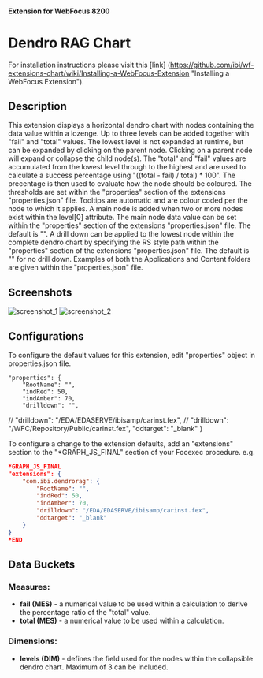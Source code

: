#### Extension for WebFocus 8200
# Dendro RAG Chart
For installation instructions please visit this [link] (https://github.com/ibi/wf-extensions-chart/wiki/Installing-a-WebFocus-Extension "Installing a WebFocus Extension").
## Description
This extension displays a horizontal dendro chart with nodes containing the data value within a lozenge.
Up to three levels can be added together with "fail" and "total" values.
The lowest level is not expanded at runtime, but can be expanded by clicking on the parent node. Clicking on a parent node will expand or collapse the child node(s).
The "total" and "fail" values are accumulated from the lowest level through to the highest and are used to calculate a success percentage using "((total - fail) / total) * 100". The precentage is then used to evaluate how the node should be coloured. The thresholds are set within the "properties" section of the extensions "properties.json" file. Tooltips are automatic and are colour coded per the node to which it applies.
A main node is added when two or more nodes exist within the level[0] attribute. The main node data value can be set within the "properties" section of the extensions "properties.json" file. The default is "".
A drill down can be applied to the lowest node within the complete dendro chart by specifying the RS style path within the "properties" section of the extensions "properties.json" file. The default is "" for no drill down. Examples of both the Applications and Content folders are given within the "properties.json" file.
## Screenshots
![screenshot_1](https://github.com/ibi/wf-extensions-chart/blob/add-dendrorag-extension/com.ibi.dendrorag/screenshots/1.png)
![screenshot_2](https://github.com/ibi/wf-extensions-chart/blob/add-dendrorag-extension/com.ibi.dendrorag/screenshots/2.png)
## Configurations
To configure the default values for this extension, edit "properties" object in properties.json file.
	
	"properties": {
        "RootName": "",
        "indRed": 50,
        "indAmber": 70,
        "drilldown": "",
//        "drilldown": "/EDA/EDASERVE/ibisamp/carinst.fex",
//        "drilldown": "/WFC/Repository/Public/carinst.fex",
        "ddtarget": "_blank"
	}
    
To configure a change to the extension defaults, add an "extensions" section to the "*GRAPH_JS_FINAL" section of your Focexec procedure. e.g.

```json
*GRAPH_JS_FINAL
"extensions": {
	"com.ibi.dendrorag": {
        "RootName": "",
        "indRed": 50,
        "indAmber": 70,
        "drilldown": "/EDA/EDASERVE/ibisamp/carinst.fex",
        "ddtarget": "_blank"
	}
}
*END
```
## Data Buckets
### Measures:
* **fail (MES)** - a numerical value to be used within a calculation to derive the percentage ratio of the "total" value.
* **total (MES)** - a numerical value to be used within a calculation.
### Dimensions:
* **levels (DIM)** - defines the field used for the nodes within the collapsible dendro chart. Maximum of 3 can be included.
